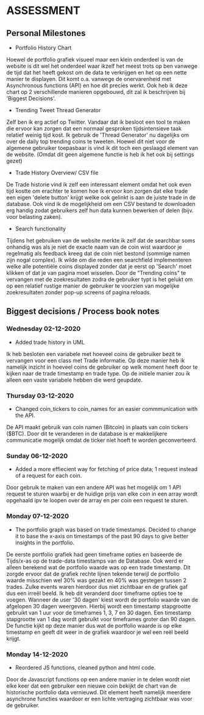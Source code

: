 # ASSESSMENT
## Personal Milestones
- Portfolio History Chart

Hoewel de portfolio grafiek visueel maar een klein onderdeel is van de website is dit wel het onderdeel waar ikzelf het meest trots op ben vanwege de tijd dat het heeft gekost om de data te verkrijgen en het op een nette manier te displayen. Dit komt o.a. vanwege de onervarenheid met Asynchronous functions (API) en hoe dit precies werkt. Ook heb ik deze chart op 2 verschillende manieren opgebouwd, dit zal ik beschrijven bij 'Biggest Decisions'.
- Trending Tweet Thread Generator

Zelf ben ik erg actief op Twitter. Vandaar dat ik besloot een tool te maken die ervoor kan zorgen dat een normaal gesproken tijdsintensieve taak relatief weinig tijd kost. Ik gebruik de 'Thread Generator' nu dagelijks om over de daily top trending coins te tweeten. Hoewel dit niet voor de algemene gebruiker toepasbaar is vind ik dit toch een geslaagd element van de website. (Omdat dit geen algemene functie is heb ik het ook bij settings gezet)
- Trade History Overview/ CSV file

De Trade historie vind ik zelf een interessant element omdat het ook even tijd kostte om erachter te komen hoe ik ervoor kon zorgen dat elke trade een eigen 'delete button' krijgt welke ook gelinkt is aan de juiste trade in de database. Ook vind ik de mogelijkheid om een CSV bestand te downloaden erg handig zodat gebruikers zelf hun data kunnen bewerken of delen (bijv. voor belasting zaken). 
- Search functionality

Tijdens het gebruiken van de website merkte ik zelf dat de searchbar soms onhandig was als je niet de exacte naam van de coin wist waardoor je regelmatig als feedback kreeg dat de coin niet bestond (sommige namen zijn nogal complex). Ik wilde om die reden een searchfield implementeren welke alle potentiële coins displayed zonder dat je eerst op 'Search' moet klikken of dat je van pagina moet wisselen. Door de "Trending coins" te vervangen met de zoekresultaten zodra de gebruiker typt is het gelukt om op een relatief rustige manier de gebruiker te voorzien van mogelijke zoekresultaten zonder pop-up screens of pagina reloads.

## Biggest decisions / Process book notes
### Wednesday 02-12-2020
- Added trade history in UML

Ik heb besloten een variabele met hoeveel coins de gebruiker bezit te vervangen voor een class met Trade informatie. Op deze manier heb ik namelijk inzicht in hoeveel coins de gebruiker op welk moment heeft door te kijken naar de trade timestamp en trade type. Op de initiele manier zou ik alleen een vaste variabele hebben die werd geupdate.

### Thursday 03-12-2020
- Changed coin_tickers to coin_names for an easier commmunication with the API.

De API maakt gebruik van coin namen (Bitcoin) in plaats van coin tickers ($BTC). Door dit te veranderen in de database is er makkelijkere communicatie mogelijk omdat de ticker niet hoeft te worden geconverteerd.

### Sunday 06-12-2020
- Added a more effiecient way for fetching of price data; 1 request instead of a request for each coin.

Door gebruik te maken van een andere API was het mogelijk om 1 API request te sturen waarbij er de huidige prijs van elke coin in een array wordt opgehaald ipv te loopen over de array en per coin een request te sturen.

### Monday 07-12-2020 
- The portfolio graph was based on trade timestamps. Decided to change it to base the x-axis on timestamps of the past 90 days to give better insights in the portfolio.

De eerste portfolio grafiek had geen timeframe opties en baseerde de Tijds/x-as op de trade-data timestamps van de Database. Ook werd er alleen berekend wat de portfolio waarde was op een trade timestamp. Dit zorgde ervoor dat de grafiek rechte lijnen tekende terwijl de portfolio waarde misschien wel 30% was gezakt en 40% was gestegen tussen 2 trades. Zulke events waren hierdoor dus niet zichtbaar en de grafiek gaf dus een irreël beeld.
Ik heb dit veranderd door timeframe opties toe te voegen. Wanneer de user '30 dagen' kiest wordt de portfolio waarde van de afgelopen 30 dagen weergeven. Hierbij wordt een timestamp stapgrootte gebruikt van 1 uur voor de timeframes 1, 3, 7 en 30 dagen. Een timestamp stapgrootte van 1 dag wordt gebruikt voor timeframes groter dan 90 dagen. De functie kijkt op deze manier dus wat de portfolio waarde is op elke timestamp en geeft dit weer in de grafiek waardoor je wel een reël beeld krijgt.

### Monday 14-12-2020
- Reordered JS functions, cleaned python and html code.

Door de Javascript functions op een andere manier in te delen wordt niet elke keer dat een gebruiker een nieuwe coin bekijkt de chart van de historische portfolio data vernieuwd. Dit element heeft namelijk meerdere asynchrone functies waardoor er een lichte vertraging zichtbaar was voor de gebruiker.